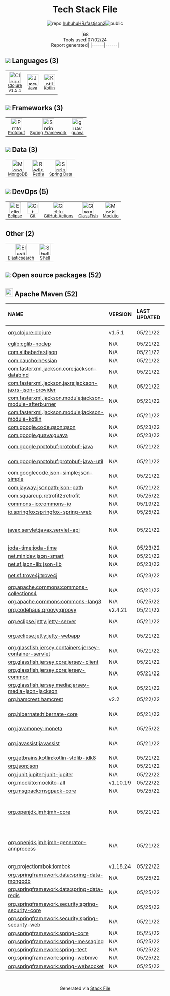 <!--
&lt;--- Readme.md Snippet without images Start ---&gt;
## Tech Stack
huhuhuHR/fastjson2 is built on the following main stack:

- [Clojure](http://clojure.org/) – Languages
- [Java](https://www.java.com) – Languages
- [Kotlin](https://kotlinlang.org/) – Languages
- [Protobuf](https://developers.google.com/protocol-buffers/) – Serialization Frameworks
- [Spring Framework](https://spring.io/projects/spring-framework) – Frameworks (Full Stack)
- [guava](https://github.com/google/guava) – Java Tools
- [MongoDB](http://www.mongodb.com/) – Databases
- [Redis](http://redis.io/) – In-Memory Databases
- [Spring Data](https://spring.io/projects/spring-data) – Database Tools
- [Eclipse](https://www.eclipse.org/) – Integrated Development Environment
- [GitHub Actions](https://github.com/features/actions) – Continuous Integration
- [GlassFish](https://glassfish.java.net) – Web Servers
- [Mockito](https://site.mockito.org/) – Testing Frameworks
- [Elasticsearch](https://www.elastic.co/products/elasticsearch) – Search as a Service
- [Shell](https://en.wikipedia.org/wiki/Shell_script) – Shells

Full tech stack [here](/techstack.md)

&lt;--- Readme.md Snippet without images End ---&gt;

&lt;--- Readme.md Snippet with images Start ---&gt;
## Tech Stack
huhuhuHR/fastjson2 is built on the following main stack:

- <img width='25' height='25' src='https://img.stackshare.io/service/1003/Clojure_300x300.png' alt='Clojure'/> [Clojure](http://clojure.org/) – Languages
- <img width='25' height='25' src='https://img.stackshare.io/service/995/K85ZWV2F.png' alt='Java'/> [Java](https://www.java.com) – Languages
- <img width='25' height='25' src='https://img.stackshare.io/service/3750/pCfEzr6L.png' alt='Kotlin'/> [Kotlin](https://kotlinlang.org/) – Languages
- <img width='25' height='25' src='https://img.stackshare.io/service/4393/ma2jqJKH_400x400.png' alt='Protobuf'/> [Protobuf](https://developers.google.com/protocol-buffers/) – Serialization Frameworks
- <img width='25' height='25' src='https://img.stackshare.io/service/2006/spring-framework-project-logo.png' alt='Spring Framework'/> [Spring Framework](https://spring.io/projects/spring-framework) – Frameworks (Full Stack)
- <img width='25' height='25' src='https://img.stackshare.io/service/2970/wBjKn0ol.png' alt='guava'/> [guava](https://github.com/google/guava) – Java Tools
- <img width='25' height='25' src='https://img.stackshare.io/service/1030/leaf-360x360.png' alt='MongoDB'/> [MongoDB](http://www.mongodb.com/) – Databases
- <img width='25' height='25' src='https://img.stackshare.io/service/1031/default_cbce472cd134adc6688572f999e9122b9657d4ba.png' alt='Redis'/> [Redis](http://redis.io/) – In-Memory Databases
- <img width='25' height='25' src='https://img.stackshare.io/service/7624/IG6D4Ro2_400x400.png' alt='Spring Data'/> [Spring Data](https://spring.io/projects/spring-data) – Database Tools
- <img width='25' height='25' src='https://img.stackshare.io/service/1446/8cyY6D_m.png' alt='Eclipse'/> [Eclipse](https://www.eclipse.org/) – Integrated Development Environment
- <img width='25' height='25' src='https://img.stackshare.io/service/11563/actions.png' alt='GitHub Actions'/> [GitHub Actions](https://github.com/features/actions) – Continuous Integration
- <img width='25' height='25' src='https://img.stackshare.io/service/3628/515GX-Cc_400x400.jpg' alt='GlassFish'/> [GlassFish](https://glassfish.java.net) – Web Servers
- <img width='25' height='25' src='https://img.stackshare.io/service/2021/4y634TJm_400x400.jpg' alt='Mockito'/> [Mockito](https://site.mockito.org/) – Testing Frameworks
- <img width='25' height='25' src='https://img.stackshare.io/service/841/Image_2019-05-20_at_4.58.04_PM.png' alt='Elasticsearch'/> [Elasticsearch](https://www.elastic.co/products/elasticsearch) – Search as a Service
- <img width='25' height='25' src='https://img.stackshare.io/service/4631/default_c2062d40130562bdc836c13dbca02d318205a962.png' alt='Shell'/> [Shell](https://en.wikipedia.org/wiki/Shell_script) – Shells

Full tech stack [here](/techstack.md)

&lt;--- Readme.md Snippet with images End ---&gt;
-->
<div align="center">

# Tech Stack File
![](https://img.stackshare.io/repo.svg "repo") [huhuhuHR/fastjson2](https://github.com/huhuhuHR/fastjson2)![](https://img.stackshare.io/public_badge.svg "public")
<br/><br/>
|68<br/>Tools used|07/02/24 <br/>Report generated|
|------|------|
</div>

## <img src='https://img.stackshare.io/languages.svg'/> Languages (3)
<table><tr>
  <td align='center'>
  <img width='36' height='36' src='https://img.stackshare.io/service/1003/Clojure_300x300.png' alt='Clojure'>
  <br>
  <sub><a href="http://clojure.org/">Clojure</a></sub>
  <br>
  <sub>v1.5.1</sub>
</td>

<td align='center'>
  <img width='36' height='36' src='https://img.stackshare.io/service/995/K85ZWV2F.png' alt='Java'>
  <br>
  <sub><a href="https://www.java.com">Java</a></sub>
  <br>
  <sub></sub>
</td>

<td align='center'>
  <img width='36' height='36' src='https://img.stackshare.io/service/3750/pCfEzr6L.png' alt='Kotlin'>
  <br>
  <sub><a href="https://kotlinlang.org/">Kotlin</a></sub>
  <br>
  <sub></sub>
</td>

</tr>
</table>

## <img src='https://img.stackshare.io/frameworks.svg'/> Frameworks (3)
<table><tr>
  <td align='center'>
  <img width='36' height='36' src='https://img.stackshare.io/service/4393/ma2jqJKH_400x400.png' alt='Protobuf'>
  <br>
  <sub><a href="https://developers.google.com/protocol-buffers/">Protobuf</a></sub>
  <br>
  <sub></sub>
</td>

<td align='center'>
  <img width='36' height='36' src='https://img.stackshare.io/service/2006/spring-framework-project-logo.png' alt='Spring Framework'>
  <br>
  <sub><a href="https://spring.io/projects/spring-framework">Spring Framework</a></sub>
  <br>
  <sub></sub>
</td>

<td align='center'>
  <img width='36' height='36' src='https://img.stackshare.io/service/2970/wBjKn0ol.png' alt='guava'>
  <br>
  <sub><a href="https://github.com/google/guava">guava</a></sub>
  <br>
  <sub></sub>
</td>

</tr>
</table>

## <img src='https://img.stackshare.io/databases.svg'/> Data (3)
<table><tr>
  <td align='center'>
  <img width='36' height='36' src='https://img.stackshare.io/service/1030/leaf-360x360.png' alt='MongoDB'>
  <br>
  <sub><a href="http://www.mongodb.com/">MongoDB</a></sub>
  <br>
  <sub></sub>
</td>

<td align='center'>
  <img width='36' height='36' src='https://img.stackshare.io/service/1031/default_cbce472cd134adc6688572f999e9122b9657d4ba.png' alt='Redis'>
  <br>
  <sub><a href="http://redis.io/">Redis</a></sub>
  <br>
  <sub></sub>
</td>

<td align='center'>
  <img width='36' height='36' src='https://img.stackshare.io/service/7624/IG6D4Ro2_400x400.png' alt='Spring Data'>
  <br>
  <sub><a href="https://spring.io/projects/spring-data">Spring Data</a></sub>
  <br>
  <sub></sub>
</td>

</tr>
</table>

## <img src='https://img.stackshare.io/devops.svg'/> DevOps (5)
<table><tr>
  <td align='center'>
  <img width='36' height='36' src='https://img.stackshare.io/service/1446/8cyY6D_m.png' alt='Eclipse'>
  <br>
  <sub><a href="https://www.eclipse.org/">Eclipse</a></sub>
  <br>
  <sub></sub>
</td>

<td align='center'>
  <img width='36' height='36' src='https://img.stackshare.io/service/1046/git.png' alt='Git'>
  <br>
  <sub><a href="http://git-scm.com/">Git</a></sub>
  <br>
  <sub></sub>
</td>

<td align='center'>
  <img width='36' height='36' src='https://img.stackshare.io/service/11563/actions.png' alt='GitHub Actions'>
  <br>
  <sub><a href="https://github.com/features/actions">GitHub Actions</a></sub>
  <br>
  <sub></sub>
</td>

<td align='center'>
  <img width='36' height='36' src='https://img.stackshare.io/service/3628/515GX-Cc_400x400.jpg' alt='GlassFish'>
  <br>
  <sub><a href="https://glassfish.java.net">GlassFish</a></sub>
  <br>
  <sub></sub>
</td>

<td align='center'>
  <img width='36' height='36' src='https://img.stackshare.io/service/2021/4y634TJm_400x400.jpg' alt='Mockito'>
  <br>
  <sub><a href="https://site.mockito.org/">Mockito</a></sub>
  <br>
  <sub></sub>
</td>

</tr>
</table>

## Other (2)
<table><tr>
  <td align='center'>
  <img width='36' height='36' src='https://img.stackshare.io/service/841/Image_2019-05-20_at_4.58.04_PM.png' alt='Elasticsearch'>
  <br>
  <sub><a href="https://www.elastic.co/products/elasticsearch">Elasticsearch</a></sub>
  <br>
  <sub></sub>
</td>

<td align='center'>
  <img width='36' height='36' src='https://img.stackshare.io/service/4631/default_c2062d40130562bdc836c13dbca02d318205a962.png' alt='Shell'>
  <br>
  <sub><a href="https://en.wikipedia.org/wiki/Shell_script">Shell</a></sub>
  <br>
  <sub></sub>
</td>

</tr>
</table>


## <img src='https://img.stackshare.io/group.svg' /> Open source packages (52)</h2>

## <img width='24' height='24' src='https://img.stackshare.io/package_manager/977/default_9833f2ef0bbc2a946b4cc5e9307264033361076b.png'/> Apache Maven (52)

|NAME|VERSION|LAST UPDATED|LAST UPDATED BY|LICENSE|VULNERABILITIES|
|:------|:------|:------|:------|:------|:------|
|[org.clojure:clojure](http://clojure.org/)|v1.5.1|05/21/22|shaojin.wensj |EPL-1.0|[CVE-2017-20189](https://github.com/advisories/GHSA-jgxc-8mwq-9xqw) (Critical)|
|[cglib:cglib-nodep](https://github.com/cglib/cglib)|N/A|05/21/22|shaojin.wensj |Apache-2.0|N/A|
|[com.alibaba:fastjson](https://github.com/alibaba/fastjson)|N/A|05/21/22|shaojin.wensj |Apache-2.0|N/A|
|[com.caucho:hessian](http://hessian.caucho.com)|N/A|05/21/22|shaojin.wensj |Apache-2.0|N/A|
|[com.fasterxml.jackson.core:jackson-databind](http://github.com/FasterXML/jackson)|N/A|05/21/22|shaojin.wensj |Apache-2.0|N/A|
|[com.fasterxml.jackson.jaxrs:jackson-jaxrs-json-provider](http://github.com/FasterXML/jackson-jaxrs-providers)|N/A|05/21/22|shaojin.wensj |Apache-2.0|N/A|
|[com.fasterxml.jackson.module:jackson-module-afterburner](https://github.com/FasterXML/jackson-modules-base)|N/A|05/21/22|shaojin.wensj |Apache-2.0|N/A|
|[com.fasterxml.jackson.module:jackson-module-kotlin](https://github.com/FasterXML/jackson-module-kotlin)|N/A|05/21/22|shaojin.wensj |Apache-2.0|N/A|
|[com.google.code.gson:gson](https://github.com/google/gson)|N/A|05/23/22|shaojin.wensj |Apache-2.0|N/A|
|[com.google.guava:guava](https://github.com/google/guava)|N/A|05/23/22|shaojin.wensj |Apache-2.0|N/A|
|[com.google.protobuf:protobuf-java](https://developers.google.com/protocol-buffers/)|N/A|05/21/22|shaojin.wensj |BSD-1-Clause|N/A|
|[com.google.protobuf:protobuf-java-util](https://developers.google.com/protocol-buffers/)|N/A|05/21/22|shaojin.wensj |BSD-3-Clause|N/A|
|[com.googlecode.json-simple:json-simple](http://code.google.com/p/json-simple/)|N/A|05/21/22|shaojin.wensj |Apache-2.0|N/A|
|[com.jayway.jsonpath:json-path](https://github.com/jayway/JsonPath)|N/A|05/21/22|shaojin.wensj |Apache-2.0|N/A|
|[com.squareup.retrofit2:retrofit]()|N/A|05/25/22|shaojin.wensj |N/A|N/A|
|[commons-io:commons-io](http://commons.apache.org/proper/commons-io/)|N/A|05/19/22|Jerry Lee |Apache-2.0|N/A|
|[io.springfox:springfox-spring-web](https://github.com/springfox/springfox)|N/A|05/25/22|shaojin.wensj |Apache-2.0|N/A|
|[javax.servlet:javax.servlet-api](https://javaee.github.io/servlet-spec/)|N/A|05/21/22|shaojin.wensj |GPL-2.0-with-classpath-exception|N/A|
|[joda-time:joda-time](https://www.joda.org/joda-time/)|N/A|05/23/22|shaojin.wensj |Apache-2.0|N/A|
|[net.minidev:json-smart](http://www.minidev.net/)|N/A|05/21/22|shaojin.wensj |Apache-2.0|N/A|
|[net.sf.json-lib:json-lib](http://json-lib.sourceforge.net)|N/A|05/23/22|shaojin.wensj |Apache-2.0|N/A|
|[net.sf.trove4j:trove4j](http://trove4j.sf.net)|N/A|05/23/22|shaojin.wensj |LGPL-2.1-only|N/A|
|[org.apache.commons:commons-collections4](https://commons.apache.org/proper/commons-collections/)|N/A|05/21/22|shaojin.wensj |Apache-2.0|N/A|
|[org.apache.commons:commons-lang3](http://commons.apache.org/proper/commons-lang/)|N/A|05/25/22|shaojin.wensj |Apache-2.0|N/A|
|[org.codehaus.groovy:groovy](https://groovy-lang.org)|v2.4.21|05/21/22|shaojin.wensj |Apache-2.0|N/A|
|[org.eclipse.jetty:jetty-server](http://www.eclipse.org/jetty)|N/A|05/21/22|shaojin.wensj |Apache-2.0,EPL-1.0|N/A|
|[org.eclipse.jetty:jetty-webapp](http://www.eclipse.org/jetty)|N/A|05/21/22|shaojin.wensj |Apache-2.0,EPL-1.0|N/A|
|[org.glassfish.jersey.containers:jersey-container-servlet]()|N/A|05/21/22|shaojin.wensj |NetCDF|N/A|
|[org.glassfish.jersey.core:jersey-client]()|N/A|05/21/22|shaojin.wensj |NetCDF|N/A|
|[org.glassfish.jersey.core:jersey-common]()|N/A|05/21/22|shaojin.wensj |NetCDF|N/A|
|[org.glassfish.jersey.media:jersey-media-json-jackson]()|N/A|05/21/22|shaojin.wensj |NetCDF|N/A|
|[org.hamcrest:hamcrest](http://hamcrest.org/JavaHamcrest/)|v2.2|05/22/22|shaojin.wensj |DSDP|N/A|
|[org.hibernate:hibernate-core](http://hibernate.org/orm)|N/A|05/21/22|shaojin.wensj |LGPL-2.0-only,GPL-3.0-or-later|N/A|
|[org.javamoney:moneta](http://javamoney.org)|N/A|05/25/22|shaojin.wensj |Apache-2.0|N/A|
|[org.javassist:javassist](http://www.javassist.org/)|N/A|05/21/22|shaojin.wensj |LGPL-2.1,Apache-2.0|N/A|
|[org.jetbrains.kotlin:kotlin-stdlib-jdk8](https://kotlinlang.org/)|N/A|05/21/22|shaojin.wensj |Apache-2.0|N/A|
|[org.json:json](https://github.com/douglascrockford/JSON-java)|N/A|05/21/22|shaojin.wensj |JSON|N/A|
|[org.junit.jupiter:junit-jupiter](https://junit.org/junit5/)|N/A|05/22/22|shaojin.wensj |EPL-2.0|N/A|
|[org.mockito:mockito-all](http://www.mockito.org)|v1.10.19|05/22/22|shaojin.wensj |MIT|N/A|
|[org.msgpack:msgpack-core](http://msgpack.org/)|N/A|05/25/22|shaojin.wensj |Apache-2.0|N/A|
|[org.openjdk.jmh:jmh-core]()|N/A|05/21/22|业余布道师 |GPL-3.0-only,GPL-2.0-with-classpath-exception|N/A|
|[org.openjdk.jmh:jmh-generator-annprocess]()|N/A|05/21/22|shaojin.wensj |GPL-3.0-only,GPL-2.0-with-classpath-exception|N/A|
|[org.projectlombok:lombok](https://projectlombok.org)|v1.18.24|05/22/22|shaojin.wensj |MIT|N/A|
|[org.springframework.data:spring-data-mongodb](https://projects.spring.io/spring-data-mongodb)|N/A|05/25/22|shaojin.wensj |Apache-2.0|N/A|
|[org.springframework.data:spring-data-redis](https://www.spring.io/spring-data)|N/A|05/25/22|shaojin.wensj |Apache-2.0|N/A|
|[org.springframework.security:spring-security-core](http://spring.io/spring-security)|N/A|05/25/22|shaojin.wensj |Apache-2.0|N/A|
|[org.springframework.security:spring-security-web](http://spring.io/spring-security)|N/A|05/21/22|shaojin.wensj |Apache-2.0|N/A|
|[org.springframework:spring-core](https://github.com/spring-projects/spring-framework)|N/A|05/25/22|shaojin.wensj |Apache-2.0|N/A|
|[org.springframework:spring-messaging](https://github.com/spring-projects/spring-framework)|N/A|05/25/22|shaojin.wensj |Apache-2.0|N/A|
|[org.springframework:spring-test](https://github.com/spring-projects/spring-framework)|N/A|05/25/22|shaojin.wensj |Apache-2.0|N/A|
|[org.springframework:spring-webmvc](https://github.com/spring-projects/spring-framework)|N/A|05/25/22|shaojin.wensj |Apache-2.0|N/A|
|[org.springframework:spring-websocket](https://github.com/SpringSource/spring-framework)|N/A|05/25/22|shaojin.wensj |Apache-2.0|N/A|

<br/>
<div align='center'>

Generated via [Stack File](https://github.com/marketplace/stack-file)
